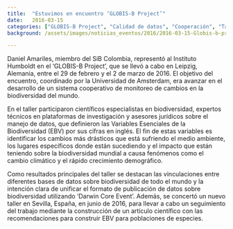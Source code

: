 ```yaml
---
title:  "Estuvimos en encuentro ‘GLOBIS-B Project’"
date:   2016-03-15
categories: ["GLOBIS-B Project", "Calidad de datos", "Cooperación", "Talleres", "2019"]
background: /assets/images/noticias_eventos/2016/2016-03-15-Globis-b-project.jpg

---
```


Daniel Amariles, miembro del SiB Colombia, representó al Instituto Humboldt en el ‘GLOBIS-B Project’, que se llevó a cabo en Leipzig, Alemania, entre el 29 de febrero y el 2 de marzo de 2016. El objetivo del encuentro, coordinado por la Universidad de Amsterdam, era avanzar en el desarrollo de un sistema cooperativo de monitoreo de  cambios en la biodiversidad del mundo.  

En el taller participaron científicos especialistas en biodiversidad, expertos técnicos en plataformas de investigación y asesores jurídicos sobre el manejo de datos, que definieron las Variables Esenciales de la Biodiversidad (EBV) por sus cifras en inglés. El fin de estas variables es identificar los cambios más drásticos que está sufriendo el medio ambiente, los lugares específicos donde están sucediendo y el impacto que están teniendo sobre la biodiversidad mundial a causa fenómenos como el cambio climático y el rápido crecimiento demográfico.  

Como resultados principales del taller se destacan las vinculaciones entre diferentes bases de datos sobre biodiversidad de todo el mundo y la intención clara de unificar el formato de publicación de datos sobre biodiversidad utilizando ‘Darwin Core Event’. Además, se concertó un nuevo taller en Sevilla, España, en junio de 2016, para llevar a cabo un seguimiento del trabajo mediante la construcción de un artículo científico con las recomendaciones para construir EBV para poblaciones de especies. 
